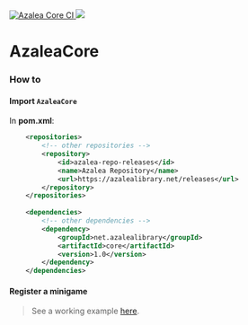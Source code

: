 <div>
  <a href="https://github.com/AzaleaLibrary/AzaleaCore/actions/workflows/ci.yml">
    <img alt="Azalea Core CI" src="https://github.com/AzaleaLibrary/AzaleaCore/actions/workflows/ci.yml/badge.svg?branch=master" />
  </a>
  <a href="https://azalealibrary.net/#/releases/net/azalealibrary/core">
    <img src="https://azalealibrary.net/api/badge/latest/releases/net/azalealibrary/core?color=40c14a&name=Azalea%20Core&prefix=v" />
  </a>
</div>
 
# AzaleaCore

### How to

#### Import `AzaleaCore`

In **pom.xml**:

```xml
    <repositories>
        <!-- other repositories -->
        <repository>
            <id>azalea-repo-releases</id>
            <name>Azalea Repository</name>
            <url>https://azalealibrary.net/releases</url>
        </repository>
    </repositories>
    
    <dependencies>
        <!-- other dependencies -->
        <dependency>
            <groupId>net.azalealibrary</groupId>
            <artifactId>core</artifactId>
            <version>1.0</version>
        </dependency>
    </dependencies>
```

#### Register a minigame

> See a working example [here](https://github.com/AzaleaLibrary/ExampleMinigame).
